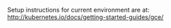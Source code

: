 Setup instructions for current environment are at:
http://kubernetes.io/docs/getting-started-guides/gce/


